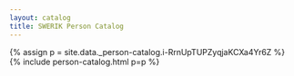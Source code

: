 ```yaml
---
layout: catalog
title: SWERIK Person Catalog
---
```

{% assign p = site.data._person-catalog.i-RrnUpTUPZyqjaKCXa4Yr6Z %}
{% include person-catalog.html p=p %}

